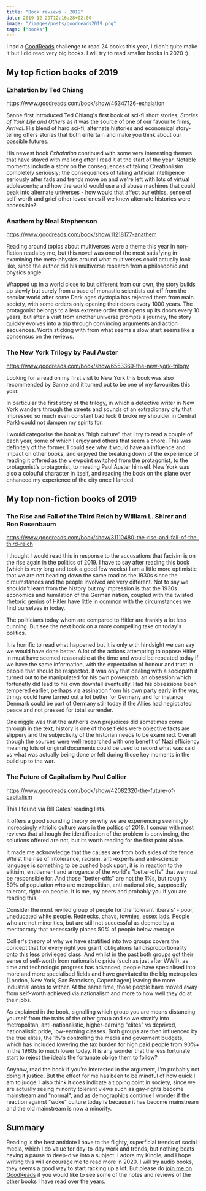 ```yaml
---
title: "Book reviews - 2019"
date: 2019-12-29T12:16:28+02:00
image: "/images/posts/goodreads2019.png"
tags: ["books"]
---
```


I had a [GoodReads](https://www.goodreads.com/user/show/7158351-mark) challenge to read 24 books this year, I didn't quite make it but I did read very big books.  I will try to read smaller books in 2020 :)

## My top fiction books of 2019

### Exhalation by Ted Chiang

https://www.goodreads.com/book/show/46347126-exhalation

Sanne first introduced Ted Chiang's first book of sci-fi short stories, *Stories of Your Life and Others* as it was the source of one of our favourite films, *Arrival*.  His blend of hard sci-fi, alternate histories and economical story-telling offers stories that both entertain and make you think about our possible futures.

His newest book *Exhalation* continued with some very interesting themes that have stayed with me long after I read it at the start of the year.  Notable moments include a story on the consequences of taking Creationlisim completely seriously; the consequences of taking artificial intelligence seriously after fads and trends move on and we're left with lots of virtual adolescents; and how the world would use and abuse machines that could peak into alternate universes - how would that affect our ethics, sense of self-worth and grief other loved ones if we knew alternate histories were accessible?

### Anathem by Neal Stephenson

https://www.goodreads.com/book/show/11218177-anathem

Reading around topics about multiverses were a theme this year in non-fiction reads by me, but this novel was one of the most satisfying in examining the meta-physics around what multiverses could actually look like, since the author did his multiverse research from a philosophic and physics angle.  

Wrapped up in a world close to but different from our own, the story builds up slowly but surely from a base of monastic scientists cut off from the secular world after some Dark ages dystopia has rejected them from main society, with some orders only opening their doors every 1000 years.  The protagonist belongs to a less extreme order that opens up its doors every 10 years, but after a visit from another universe prompts a journey, the story quickly evolves into a trip through convincing arguments and action sequences.  Worth sticking with from what seems a slow start seems like a consensus on the reviews.

### The New York Trilogy by Paul Auster

https://www.goodreads.com/book/show/6553369-the-new-york-trilogy

Looking for a read on my first visit to New York this book was also recommended by Sanne and it turned out to be one of my favourites this year. 

In particular the first story of the trilogy, in which a detective writer in New York wanders through the streets and sounds of an extradionary city that impressed so much even constant bad luck (I broke my shoulder in Central Park) could not dampen my spirits for.

I would categorise the book as "high culture" that I try to read a couple of each year, some of which I enjoy and others that seem a chore.  This was definitely of the former.  I could see why it would have an influence and impact on other books, and enjoyed the breaking down of the experience of reading it offered as the viewpoint switched from the protagonist, to the protagonist's protagonist, to meeting Paul Auster himself. New York was also a colouful character in itself, and reading the book on the plane over enhanced my experience of the city once I landed.

## My top non-fiction books of 2019

### The Rise and Fall of the Third Reich by William L. Shirer and Ron Rosenbaum

https://www.goodreads.com/book/show/31110480-the-rise-and-fall-of-the-third-reich

I thought I would read this in response to the accusations that facisim is on the rise again in the politics of 2019.  I have to say after reading this book (which is very long and took a good few weeks) I am a little more optimistic that we are not heading down the same road as the 1930s since the circumstances and the people involved are very different.  Not to say we shouldn't learn from the history but my impression is that the 1930s economics and humilation of the German nation, coupled with the twisted rhetoric genius of Hitler have little in common with the circumstances we find ourselves in today.  

The politicians today whom are compared to Hitler are frankly a lot less cunning.  But see the next book on a more compelling take on today's politics. 

It is horrific to read what happened but it is only with hindsight we can say we would have done better. A lot of the actions attempting to oppose Hitler in must have seemed reasonable at the time and would be repeated today if we have the same information, with the expectation of honour and trust in people that should be respected.  It was only that dealing with a sociopath it turned out to be manipulated for his own powergrab, an obsession which fortunetly did lead to his own downfall eventually.  Had his obsessions been tempered earlier, perhaps via assination from his own party early in the war, things could have turned out a lot better for Germany and for instance Denmark could be part of Germany still today if the Allies had negiotiated peace and not pressed for total surrender. 

One niggle was that the author's own prejudices did sometimes come through in the text, history is one of those fields were objective facts are slippery and the subjectivity of the historian needs to be examined.  Overall though the sources were well researched with one benefit of Nazi efficiency meaning lots of original documents could be used to record what was said vs what was actually being done or felt during those key moments in the build up to the war. 

### The Future of Capitalism by Paul Collier

https://www.goodreads.com/book/show/42082320-the-future-of-capitalism

This I found via Bill Gates' reading lists.

It offers a good sounding theory on why we are experiencing seemingly increasingly vitriolic culture wars in the poltics of 2019.  I concur with most reviews that although the identification of the problem is convincing, the solutions offered are not, but its worth reading for the first point alone.

It made me acknowledge that the causes are from both sides of the fence.  Whilst the rise of intolerance, racisim, anti-experts and anti-science language is something to be pushed back upon, it is in reaction to the elitisim, entitlement and arrogance of the world's "better-offs" that we must be responsible for.  And those "better-offs" are not the 1%s, but roughly 50% of population who are metropolitian, anti-nationalistic, supposedly tolerant, right-on people.  It is me, my peers and probably you if you are reading this. 

Consider the most reviled group of people for the 'tolerant liberals' - poor, uneducated white people.  Rednecks, chavs, townies, essex lads.  People who are not minorities, but are still not successful as deemed by a meritocracy that necessarily places 50% of people below average. 

Collier's theory of why we have stratified into two groups covers the concept that for every right you grant, obligations fall disproportionality onto this less privileged class.  And whilst in the past both groups got their sense of self-worth from nationalistic pride (such as just after WWII), as time and technologic progress has advanced, people have specialised into more and more specialised fields and have gravitated to the big metropoles (London, New York, San Francisco, Copenhagen) leaving the more industrial areas to wither.  At the same time, those people have moved away from self-worth achieved via nationalism and more to how well they do at their jobs.  

As explained in the book, signalling which group you are means distancing yourself from the traits of the other group and so we stratify into metropolitan, anti-nationalistic, higher-earning "elites" vs deprived, nationalistic pride, low-earning classes.  Both groups are then influenced by the true elites, the 1%'s controlling the media and goverment budgets, which has included lowering the tax burden for high paid people from 90%+ in the 1960s to much lower today.  It is any wonder that the less fortunate start to reject the ideals the fortunate oblige them to follow?

Anyhow, read the book if you're interested in the argument, I'm probably not doing it justice.  But the effect for me has been to be mindful of how quick I am to judge.   I also think it does indicate a tipping point in society, since we are actually seeing minority tolerant views such as gay-rights become mainstream and "normal", and as demographics continue I wonder if the reaction against "woke" culture today is because it has become mainstream and the old mainstream is now a minority.

## Summary

Reading is the best antidote I have to the flighty, superficial trends of social media, which I do value for day-to-day work and trends, but nothing beats having a pause to deep-dive into a subject.  I adore my Kindle, and I hope writing this will encourage me to read more in 2020.  I will try audio books, they seems a good way to start racking up a lot.  But please do [join me on GoodReads](https://www.goodreads.com/user/show/7158351-mark) if you would like to see some of the notes and reviews of the other books I have read over the years.


